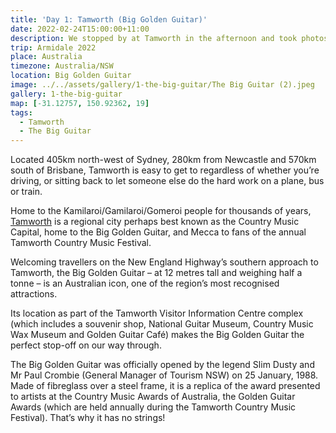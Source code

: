 ```yaml
---
title: 'Day 1: Tamworth (Big Golden Guitar)'
date: 2022-02-24T15:00:00+11:00
description: We stopped by at Tamworth in the afternoon and took photos at The Big Golden Guitar.
trip: Armidale 2022
place: Australia
timezone: Australia/NSW
location: Big Golden Guitar
image: ../../assets/gallery/1-the-big-guitar/The Big Guitar (2).jpeg
gallery: 1-the-big-guitar
map: [-31.12757, 150.92362, 19]
tags:
  - Tamworth
  - The Big Guitar
---
```


Located 405km north-west of Sydney, 280km from Newcastle and 570km south of Brisbane, Tamworth is easy to get to regardless of whether you’re driving, or sitting back to let someone else do the hard work on a plane, bus or train.

Home to the Kamilaroi/Gamilaroi/Gomeroi people for thousands of years, [Tamworth](https://www.destinationtamworth.com.au/) is a regional city perhaps best known as the Country Music Capital, home to the Big Golden Guitar, and Mecca to fans of the annual Tamworth Country Music Festival.

Welcoming travellers on the New England Highway’s southern approach to Tamworth, the Big Golden Guitar – at 12 metres tall and weighing half a tonne – is an Australian icon, one of the region’s most recognised attractions.

Its location as part of the Tamworth Visitor Information Centre complex (which includes a souvenir shop, National Guitar Museum, Country Music Wax Museum and Golden Guitar Café) makes the Big Golden Guitar the perfect stop-off on our way through.

The Big Golden Guitar was officially opened by the legend Slim Dusty and Mr Paul Crombie (General Manager of Tourism NSW) on 25 January, 1988. Made of fibreglass over a steel frame, it is a replica of the award presented to artists at the Country Music Awards of Australia, the Golden Guitar Awards (which are held annually during the Tamworth Country Music Festival). That’s why it has no strings!
